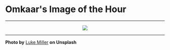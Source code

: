 # Omkaar's Image of the Hour

---

<div align="center">

<a href="https://unsplash.com/photos/a-fast-black-sports-car-races-down-the-highway-wyA55SpPsWA">
  <img src="https://images.unsplash.com/photo-1752560925914-269c6f90f0a5?crop=entropy&cs=tinysrgb&fit=max&fm=jpg&ixid=M3w3NjA2Nzh8MHwxfHJhbmRvbXx8fHx8fHx8fDE3NTM0MDE2MDB8&ixlib=rb-4.1.0&q=80&w=1080" style="max-width:100%; height:auto;">
</a>



</div>

---

**Photo by** [Luke Miller](https://unsplash.com/@bylukemiller) **on Unsplash**
